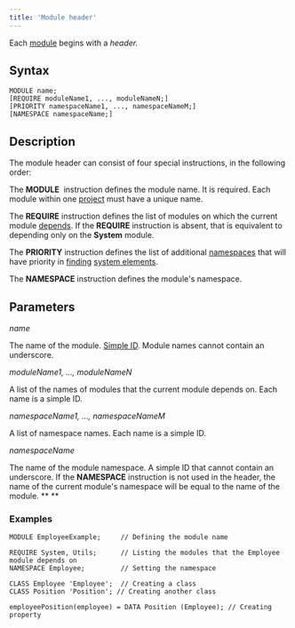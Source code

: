 ```yaml
---
title: 'Module header'
---
```


Each [module](Modules.md) begins with a *header.*

## Syntax

    MODULE name;
    [REQUIRE moduleName1, ..., moduleNameN;]
    [PRIORITY namespaceName1, ..., namespaceNameM;]
    [NAMESPACE namespaceName;]

## Description

The module header can consist of four special instructions, in the following order:

The **MODULE**  instruction defines the module name. It is required. Each module within one [project](Projects.md) must have a unique name.

The **REQUIRE** instruction defines the list of modules on which the current module [depends](Modules.md#depends). If the **REQUIRE** instruction is absent, that is equivalent to depending only on the **System** module.

The **PRIORITY** instruction defines the list of additional [namespaces](Naming.md#namespace) that will have priority in [finding](Search.md) [system elements](Element_identification.md).

The **NAMESPACE** instruction defines the module's namespace.  


## Parameters

*name*

The name of the module. [Simple ID](IDs.md#id-broken). Module names cannot contain an underscore.

*moduleName1, ..., moduleNameN*

A list of the names of modules that the current module depends on. Each name is a simple ID. 

*namespaceName1, ..., namespaceNameM*

A list of namespace names. Each name is a simple ID. 

*namespaceName*

The name of the module namespace. A simple ID that cannot contain an underscore. If the **NAMESPACE** instruction is not used in the header, the name of the current module's namespace will be equal to the name of the module. ** **

### **Examples**

```lsf
MODULE EmployeeExample;	 	// Defining the module name

REQUIRE System, Utils;	 	// Listing the modules that the Employee module depends on
NAMESPACE Employee;		 	// Setting the namespace

CLASS Employee 'Employee';	// Creating a class
CLASS Position 'Position'; // Creating another class

employeePosition(employee) = DATA Position (Employee); // Creating property
```
